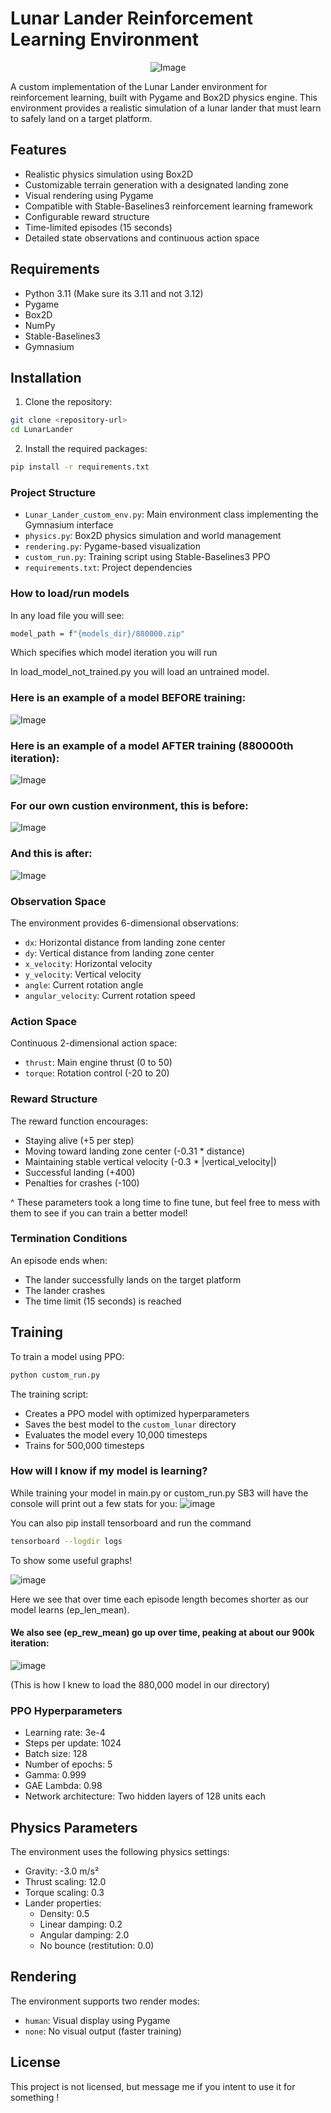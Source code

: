 # Lunar Lander Reinforcement Learning Environment

<p align="center">
  <img src="https://github.com/user-attachments/assets/9b690330-ccd3-431d-9c57-53c3dce18527" alt="Image" />
</p>
A custom implementation of the Lunar Lander environment for reinforcement learning, built with Pygame and Box2D physics engine. This environment provides a realistic simulation of a lunar lander that must learn to safely land on a target platform.

## Features

- Realistic physics simulation using Box2D
- Customizable terrain generation with a designated landing zone
- Visual rendering using Pygame
- Compatible with Stable-Baselines3 reinforcement learning framework
- Configurable reward structure
- Time-limited episodes (15 seconds)
- Detailed state observations and continuous action space

## Requirements

- Python 3.11 (Make sure its 3.11 and not 3.12)
- Pygame
- Box2D
- NumPy
- Stable-Baselines3
- Gymnasium

## Installation

1. Clone the repository:
```bash
git clone <repository-url>
cd LunarLander
```

2. Install the required packages:
```bash
pip install -r requirements.txt
```

### Project Structure

- `Lunar_Lander_custom_env.py`: Main environment class implementing the Gymnasium interface
- `physics.py`: Box2D physics simulation and world management
- `rendering.py`: Pygame-based visualization
- `custom_run.py`: Training script using Stable-Baselines3 PPO
- `requirements.txt`: Project dependencies

### How to load/run models
In any load file you will see:
```bash
model_path = f"{models_dir}/880000.zip"
```
Which specifies which model iteration you will run

In load_model_not_trained.py you will load an untrained model.


### Here is an example of a model BEFORE training:
![Image](https://github.com/user-attachments/assets/bdafc1e0-83de-4418-8dbf-513b9cf976c3)


### Here is an example of a model AFTER training (880000th iteration):
![Image](https://github.com/user-attachments/assets/7278b44f-b1de-41e9-827e-463d802f6941)

### For our own custion environment, this is before:
![Image](https://github.com/user-attachments/assets/3a7eaec6-00a7-40d7-9700-41186b1edea3)
### And this is after:
![Image](https://github.com/user-attachments/assets/b74e0882-c5b1-4cf2-bca8-66333884e375)

### Observation Space
The environment provides 6-dimensional observations:
- `dx`: Horizontal distance from landing zone center
- `dy`: Vertical distance from landing zone center
- `x_velocity`: Horizontal velocity
- `y_velocity`: Vertical velocity
- `angle`: Current rotation angle
- `angular_velocity`: Current rotation speed

### Action Space
Continuous 2-dimensional action space:
- `thrust`: Main engine thrust (0 to 50)
- `torque`: Rotation control (-20 to 20)

### Reward Structure
The reward function encourages:
- Staying alive (+5 per step)
- Moving toward landing zone center (-0.31 * distance)
- Maintaining stable vertical velocity (-0.3 * |vertical_velocity|)
- Successful landing (+400)
- Penalties for crashes (-100)

^ These parameters took a long time to fine tune, but feel free to mess with them to see if you can train a better model!

### Termination Conditions
An episode ends when:
- The lander successfully lands on the target platform
- The lander crashes
- The time limit (15 seconds) is reached

## Training

To train a model using PPO:

```bash
python custom_run.py
```

The training script:
- Creates a PPO model with optimized hyperparameters
- Saves the best model to the `custom_lunar` directory
- Evaluates the model every 10,000 timesteps
- Trains for 500,000 timesteps

### How will I know if my model is learning?
While training your model in main.py or custom_run.py SB3 will have the console will print out a few stats for you:
![image](https://github.com/user-attachments/assets/f7611d2e-e44d-4d6c-b23d-48883f64a0a5)

You can also pip install tensorboard and run the command
```bash
tensorboard --logdir logs
```
To show some useful graphs!

![image](https://github.com/user-attachments/assets/03a8dcc9-60c2-4030-9093-7d12c3c7ba1a)


Here we see that over time each episode length becomes shorter as our model learns (ep_len_mean).

#### We also see (ep_rew_mean) go up over time, peaking at about our 900k iteration:
![image](https://github.com/user-attachments/assets/f832f0cf-90a7-4743-a40b-f4cfb02860a1)

(This is how I knew to load the 880,000 model in our directory)

### PPO Hyperparameters
- Learning rate: 3e-4
- Steps per update: 1024
- Batch size: 128
- Number of epochs: 5
- Gamma: 0.999
- GAE Lambda: 0.98
- Network architecture: Two hidden layers of 128 units each

## Physics Parameters

The environment uses the following physics settings:
- Gravity: -3.0 m/s²
- Thrust scaling: 12.0
- Torque scaling: 0.3
- Lander properties:
  - Density: 0.5
  - Linear damping: 0.2
  - Angular damping: 2.0
  - No bounce (restitution: 0.0)

## Rendering

The environment supports two render modes:
- `human`: Visual display using Pygame
- `none`: No visual output (faster training)

## License

This project is not licensed, but message me if you intent to use it for something !
